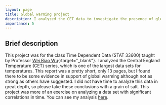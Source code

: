 ```yaml
---
layout: page
title: Global warming project
description: I analyzed the CET data to investigate the presence of global warming.
importance: 5
---
```


## Brief description

This project was for the class Time Dependent Data (STAT 33600) taught by Professor [Wei Biao Wu](https://www.stat.uchicago.edu/~wbwu/){:target="\_blank"}. I analyzed the Central England Temperature (CET) series, which is one of the largest data sets for temperatures. This report was a pretty short, only 13 pages, but I found there to be some evidence in support of global warming although not as strong as others have suggested. I did not have time to analyze this data in great depth, so please take these conclusions with a grain of salt. This project was more of an exercise on analyzing a data set with significant correlations in time. You can see my analysis <a href= "{{ '/assets/pdf/191203_globalwarming-project.pdf' | relative_url }}">here</a>. 